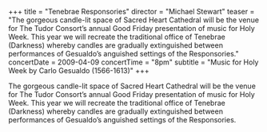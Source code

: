 +++
title = "Tenebrae Responsories"
director = "Michael Stewart"
teaser = "The gorgeous candle-lit space of Sacred Heart Cathedral will be the venue for The Tudor Consort’s annual Good Friday presentation of music for Holy Week. This year we will recreate the traditional office of Tenebrae (Darkness) whereby candles are gradually extinguished between performances of Gesualdo’s anguished settings of the Responsories."
concertDate = 2009-04-09
concertTime = "8pm"
subtitle = "Music for Holy Week by Carlo Gesualdo (1566-1613)"
+++

The gorgeous candle-lit space of Sacred Heart Cathedral will be the venue for The Tudor Consort’s annual Good Friday presentation of music for Holy Week. This year we will recreate the traditional office of Tenebrae (Darkness) whereby candles are gradually extinguished between performances of Gesualdo’s anguished settings of the Responsories.
